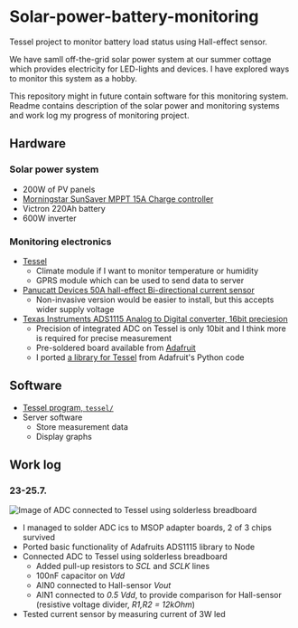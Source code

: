 # Solar-power-battery-monitoring

Tessel project to monitor battery load status using Hall-effect sensor.

We have samll off-the-grid solar power system at our summer cottage which
provides electricity for LED-lights and devices. I have explored ways
to monitor this system as a hobby.

This repository might in future contain software for this monitoring system.
Readme contains description of the solar power and monitoring systems and
work log my progress of monitoring project.

## Hardware

### Solar power system

- 200W of PV panels
- [Morningstar SunSaver MPPT 15A Charge controller](http://www.morningstarcorp.com/products/sunsaver-mppt/)
- Victron 220Ah battery
- 600W inverter

### Monitoring electronics

- [Tessel](http://tessel.io/)
    - Climate module if I want to monitor temperature or humidity
    - GPRS module which can be used to send data to server
- [Panucatt Devices 50A hall-effect Bi-directional current sensor](http://www.panucatt.com/product_p/cs-50a.htm)
    - Non-invasive version would be easier to install, but this accepts wider supply voltage
- [Texas Instruments ADS1115 Analog to Digital converter, 16bit preciesion](http://www.ti.com/product/ads1115)
    - Precision of integrated ADC on Tessel is only 10bit and I think more is required for precise measurement
    - Pre-soldered board available from [Adafruit](http://www.adafruit.com/products/1085)
    - I ported [a library for Tessel](https://github.com/Deraen/adc-ads1x15) from Adafruit's Python code

## Software

- [Tessel program, `tessel/`](./tessel)
- Server software
    - Store measurement data
    - Display graphs

## Work log

### 23-25.7.

![Image of ADC connected to Tessel using solderless breadboard](https://www.dropbox.com/s/1hzi83b4j7446da/2014-07-24%2019.38.48.jpg?dl=1)

- I managed to solder ADC ics to MSOP adapter boards, 2 of 3 chips survived
- Ported basic functionality of Adafruits ADS1115 library to Node
- Connected ADC to Tessel using solderless breadboard
    - Added pull-up resistors to *SCL* and *SCLK* lines
    - 100nF capacitor on *Vdd*
    - AIN0 connected to Hall-sensor *Vout*
    - AIN1 connected to *0.5 Vdd*, to provide comparison for Hall-sensor (resistive voltage divider, *R1,R2 = 12kOhm*)
- Tested current sensor by measuring current of 3W led
